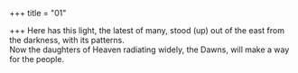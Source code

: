 +++
title = "01"

+++
Here has this light, the latest of many, stood (up) out of the east from the  darkness, with its patterns.  
Now the daughters of Heaven radiating widely, the Dawns, will make a  way for the people.  